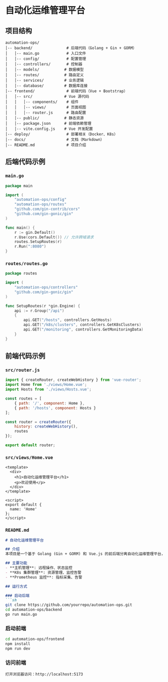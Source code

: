 # 自动化运维管理平台

## 项目结构
```
automation-ops/
│-- backend/               # 后端代码（Golang + Gin + GORM）
│   │-- main.go            # 入口文件
│   │-- config/            # 配置管理
│   │-- controllers/       # 控制器
│   │-- models/           # 数据模型
│   │-- routes/           # 路由定义
│   │-- services/         # 业务逻辑
│   │-- database/         # 数据库连接
│-- frontend/              # 前端代码（Vue + Bootstrap）
│   │-- src/              # Vue 源代码
│   │   │-- components/    # 组件
│   │   │-- views/         # 页面视图
│   │   │-- router.js      # 路由配置
│   │-- public/           # 静态资源
│   │-- package.json      # 前端依赖管理
│   │-- vite.config.js    # Vue 开发配置
│-- deploy/                # 部署相关（Docker、K8s）
│-- docs/                  # 文档（Markdown）
│-- README.md              # 项目介绍
```

## 后端代码示例

### `main.go`
```go
package main

import (
    "automation-ops/config"
    "automation-ops/routes"
    "github.com/gin-contrib/cors"
    "github.com/gin-gonic/gin"
)

func main() {
    r := gin.Default()
    r.Use(cors.Default()) // 允许跨域请求
    routes.SetupRoutes(r)
    r.Run(":8080")
}
```

### `routes/routes.go`
```go
package routes

import (
    "automation-ops/controllers"
    "github.com/gin-gonic/gin"
)

func SetupRoutes(r *gin.Engine) {
    api := r.Group("/api")
    {
        api.GET("/hosts", controllers.GetHosts)
        api.GET("/k8s/clusters", controllers.GetK8sClusters)
        api.GET("/monitoring", controllers.GetMonitoringData)
    }
}
```

## 前端代码示例

### `src/router.js`
```javascript
import { createRouter, createWebHistory } from 'vue-router';
import Home from './views/Home.vue';
import Hosts from './views/Hosts.vue';

const routes = [
    { path: '/', component: Home },
    { path: '/hosts', component: Hosts }
];

const router = createRouter({
    history: createWebHistory(),
    routes
});

export default router;
```

### `src/views/Home.vue`
```vue
<template>
  <div>
    <h1>自动化运维管理平台</h1>
    <p>欢迎使用</p>
  </div>
</template>

<script>
export default {
  name: 'Home'
};
</script>
```

### `README.md`
```markdown
# 自动化运维管理平台

## 介绍
本项目是一个基于 Golang (Gin + GORM) 和 Vue.js 的前后端分离自动化运维管理平台，支持主机管理、K8s 集群管理、Prometheus 监控等功能。

## 主要功能
- **主机管理**: 远程操作、状态监控
- **K8s 集群管理**: 资源管理、监控告警
- **Prometheus 监控**: 指标采集、告警

## 运行方式

### 启动后端
```sh
git clone https://github.com/yourrepo/automation-ops.git
cd automation-ops/backend
go run main.go
```

### 启动前端
```sh
cd automation-ops/frontend
npm install
npm run dev
```

### 访问前端
```
打开浏览器访问：http://localhost:5173
```
```
